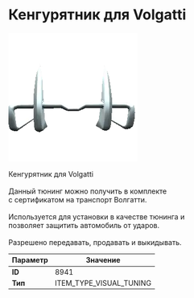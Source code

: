 # Кенгурятник для Volgatti

![Item Image](../img/8941.webp?raw=true)

Кенгурятник для Volgatti<br><br>Данный тюнинг можно получить в комплекте<br>с сертификатом на транспорт Волгатти.<br><br>Используется для установки в качестве тюнинга и<br>позволяет защитить автомобиль от ударов.<br><br>Разрешено передавать, продавать и выкидывать.


| Параметр | Значение |
|----------|----------|
| **ID** | 8941 |
| **Тип** | ITEM_TYPE_VISUAL_TUNING |

